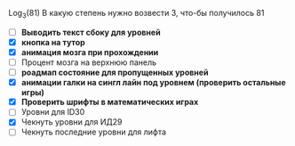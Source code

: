 Log<sub>3</sub>(81)
В какую степень нужно возвести 3, что-бы получилось 81

- [ ] **Выводить текст сбоку для уровней**
- [x] **кнопка на тутор**
- [x] **анимация мозга при прохождении**
- [ ] Процент мозга на верхнюю панель
- [ ] **роадмап состояние для пропущенных уровней**
- [x] **анимации галки на сингл лайн под уровнем (проверить остальные игры)**
- [x] **Проверить шрифты в математических играх**
- [ ] Уровни для ID30
- [x] Чекнуть уровни для ИД29
- [ ] Чекнуть последние уровни для лифта